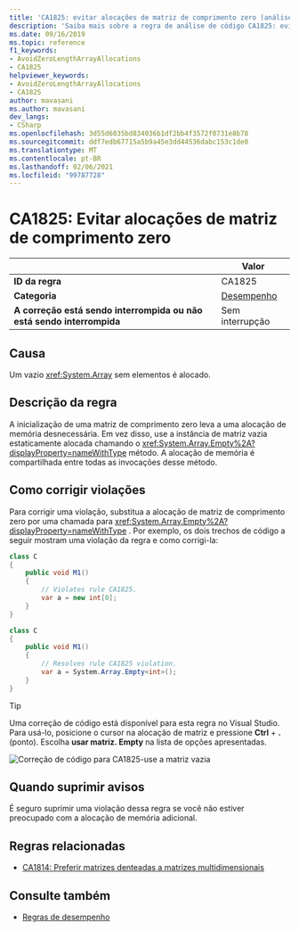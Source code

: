 ```yaml
---
title: 'CA1825: evitar alocações de matriz de comprimento zero (análise de código)'
description: 'Saiba mais sobre a regra de análise de código CA1825: evitar alocações de matriz de comprimento zero'
ms.date: 09/16/2019
ms.topic: reference
f1_keywords:
- AvoidZeroLengthArrayAllocations
- CA1825
helpviewer_keywords:
- AvoidZeroLengthArrayAllocations
- CA1825
author: mavasani
ms.author: mavasani
dev_langs:
- CSharp
ms.openlocfilehash: 3d55d6035bd834036b1df2bb4f3572f0731e8b78
ms.sourcegitcommit: ddf7edb67715a5b9a45e3dd44536dabc153c1de0
ms.translationtype: MT
ms.contentlocale: pt-BR
ms.lasthandoff: 02/06/2021
ms.locfileid: "99787728"
---
```

# <a name="ca1825-avoid-zero-length-array-allocations"></a>CA1825: Evitar alocações de matriz de comprimento zero

| | Valor |
|-|-|
| **ID da regra** |CA1825|
| **Categoria** |[Desempenho](performance-warnings.md)|
| **A correção está sendo interrompida ou não está sendo interrompida** |Sem interrupção|

## <a name="cause"></a>Causa

Um vazio <xref:System.Array> sem elementos é alocado.

## <a name="rule-description"></a>Descrição da regra

A inicialização de uma matriz de comprimento zero leva a uma alocação de memória desnecessária. Em vez disso, use a instância de matriz vazia estaticamente alocada chamando o <xref:System.Array.Empty%2A?displayProperty=nameWithType> método. A alocação de memória é compartilhada entre todas as invocações desse método.

## <a name="how-to-fix-violations"></a>Como corrigir violações

Para corrigir uma violação, substitua a alocação de matriz de comprimento zero por uma chamada para <xref:System.Array.Empty%2A?displayProperty=nameWithType> . Por exemplo, os dois trechos de código a seguir mostram uma violação da regra e como corrigi-la:

```csharp
class C
{
    public void M1()
    {
        // Violates rule CA1825.
        var a = new int[0];
    }
}
```

```csharp
class C
{
    public void M1()
    {
        // Resolves rule CA1825 violation.
        var a = System.Array.Empty<int>();
    }
}
```

> [!TIP]
> Uma correção de código está disponível para esta regra no Visual Studio. Para usá-lo, posicione o cursor na alocação de matriz e pressione **Ctrl** + **.** (ponto). Escolha **usar matriz. Empty** na lista de opções apresentadas.
>
> ![Correção de código para CA1825-use a matriz vazia](media/ca1825-codefix.png)

## <a name="when-to-suppress-warnings"></a>Quando suprimir avisos

É seguro suprimir uma violação dessa regra se você não estiver preocupado com a alocação de memória adicional.

## <a name="related-rules"></a>Regras relacionadas

- [CA1814: Preferir matrizes denteadas a matrizes multidimensionais](ca1814.md)

## <a name="see-also"></a>Consulte também

- [Regras de desempenho](performance-warnings.md)
